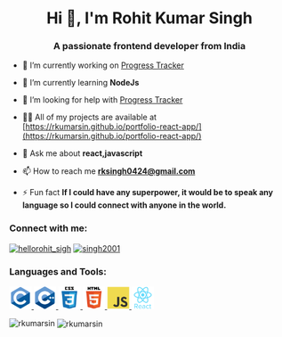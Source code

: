 <h1 align="center">Hi 👋, I'm Rohit Kumar Singh</h1>
<h3 align="center">A passionate frontend developer from India</h3>

- 🔭 I’m currently working on [Progress Tracker](https://github.com/rkumarsin/progress_tracker)

- 🌱 I’m currently learning **NodeJs**

- 🤝 I’m looking for help with [Progress Tracker](https://github.com/rkumarsin/progress_tracker)

- 👨‍💻 All of my projects are available at [https://rkumarsin.github.io/portfolio-react-app/](https://rkumarsin.github.io/portfolio-react-app/)

- 💬 Ask me about **react,javascript**

- 📫 How to reach me **rksingh0424@gmail.com**

- ⚡ Fun fact **If I could have any superpower, it would be to speak any language so I could connect with anyone in the world.**

<h3 align="left">Connect with me:</h3>
<p align="left">
<a href="https://twitter.com/hellorohit_sigh" target="blank"><img align="center" src="https://raw.githubusercontent.com/rahuldkjain/github-profile-readme-generator/master/src/images/icons/Social/twitter.svg" alt="hellorohit_sigh" height="30" width="40" /></a>
<a href="https://linkedin.com/in/singh2001" target="blank"><img align="center" src="https://raw.githubusercontent.com/rahuldkjain/github-profile-readme-generator/master/src/images/icons/Social/linked-in-alt.svg" alt="singh2001" height="30" width="40" /></a>
</p>

<h3 align="left">Languages and Tools:</h3>
<p align="left"> <a href="https://www.cprogramming.com/" target="_blank" rel="noreferrer"> <img src="https://raw.githubusercontent.com/devicons/devicon/master/icons/c/c-original.svg" alt="c" width="40" height="40"/> </a> <a href="https://www.w3schools.com/cpp/" target="_blank" rel="noreferrer"> <img src="https://raw.githubusercontent.com/devicons/devicon/master/icons/cplusplus/cplusplus-original.svg" alt="cplusplus" width="40" height="40"/> </a> <a href="https://www.w3schools.com/css/" target="_blank" rel="noreferrer"> <img src="https://raw.githubusercontent.com/devicons/devicon/master/icons/css3/css3-original-wordmark.svg" alt="css3" width="40" height="40"/> </a> <a href="https://www.w3.org/html/" target="_blank" rel="noreferrer"> <img src="https://raw.githubusercontent.com/devicons/devicon/master/icons/html5/html5-original-wordmark.svg" alt="html5" width="40" height="40"/> </a> <a href="https://developer.mozilla.org/en-US/docs/Web/JavaScript" target="_blank" rel="noreferrer"> <img src="https://raw.githubusercontent.com/devicons/devicon/master/icons/javascript/javascript-original.svg" alt="javascript" width="40" height="40"/> </a> <a href="https://reactjs.org/" target="_blank" rel="noreferrer"> <img src="https://raw.githubusercontent.com/devicons/devicon/master/icons/react/react-original-wordmark.svg" alt="react" width="40" height="40"/> </a> </p>

<p><img align="left" src="https://github-readme-stats.vercel.app/api/top-langs?username=rkumarsin&show_icons=true&locale=en&layout=compact" alt="rkumarsin" /></p>

<p>&nbsp;<img align="center" src="https://github-readme-stats.vercel.app/api?username=rkumarsin&show_icons=true&locale=en" alt="rkumarsin" /></p>
